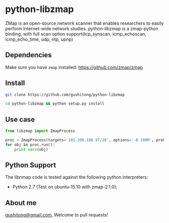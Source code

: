 python-libzmap
==============

ZMap is an open-source network scanner that enables researchers to easily perform Internet-wide network studies. 
python-libzmap is a zmap-python binding, with full scan option support(tcp_synscan, icmp_echoscan, icmp_echo_time, udp, ntp, upnp)

Dependencies
------------

Make sure you have `zmap` installed: https://github.com/zmap/zmap


Install
--------

```bash
git clone https://github.com/gushitong/python-libzmap
```

```bash
cd python-libzmap && python setup.py install
```


Use case
-------

```python
from libzmap import ZmapProcess

proc = ZmapProcess(targets='101.200.188.97/20', options='-B 100M', probe_module='icmp_echoscan')
for obj in proc.run():
    print vars(obj)
```


Python Support
--------------

The libnmap code is tested against the following python interpreters:

- Python 2.7 (Test on ubuntu-15.10 with zmap-2.1.0);


About me
------------

gushitong@gmail.com, Welcome to pull requests! 
